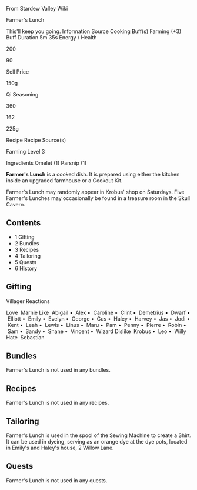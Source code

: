 From Stardew Valley Wiki

Farmer's Lunch

This'll keep you going. Information Source Cooking Buff(s) Farming (+3) Buff Duration 5m 35s Energy / Health

200

90

Sell Price

150g

Qi Seasoning

360

162

225g

Recipe Recipe Source(s)

Farming Level 3

Ingredients Omelet (1) Parsnip (1)

**Farmer's Lunch** is a cooked dish. It is prepared using either the kitchen inside an upgraded farmhouse or a Cookout Kit.

Farmer's Lunch may randomly appear in Krobus' shop on Saturdays. Five Farmer's Lunches may occasionally be found in a treasure room in the Skull Cavern.

## Contents

- 1 Gifting
- 2 Bundles
- 3 Recipes
- 4 Tailoring
- 5 Quests
- 6 History

## Gifting

Villager Reactions

Love  Marnie Like  Abigail •  Alex •  Caroline •  Clint •  Demetrius •  Dwarf •  Elliott •  Emily •  Evelyn •  George •  Gus •  Haley •  Harvey •  Jas •  Jodi •  Kent •  Leah •  Lewis •  Linus •  Maru •  Pam •  Penny •  Pierre •  Robin •  Sam •  Sandy •  Shane •  Vincent •  Wizard Dislike  Krobus •  Leo •  Willy Hate  Sebastian

## Bundles

Farmer's Lunch is not used in any bundles.

## Recipes

Farmer's Lunch is not used in any recipes.

## Tailoring

Farmer's Lunch is used in the spool of the Sewing Machine to create a Shirt. It can be used in dyeing, serving as an orange dye at the dye pots, located in Emily's and Haley's house, 2 Willow Lane.

## Quests

Farmer's Lunch is not used in any quests.